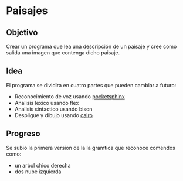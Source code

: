 # Paisajes

## Objetivo
Crear un programa que lea una descripción de un paisaje y cree
como salida una imagen que contenga dicho paisaje.

## Idea
El programa se dividira en cuatro partes que pueden cambiar a futuro:

* Reconocimiento de voz usando [pocketsphinx](http://cmusphinx.sourceforge.net/wiki/)
* Analisis lexico usando flex
* Analisis sintactico usando bison
* Despligue y dibujo usando [cairo](http://www.cairographics.org/)

## Progreso
Se subio la primera version de la la gramtica que reconoce comendos como:

* un arbol chico derecha
* dos nube izquierda